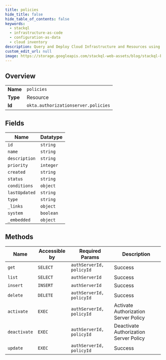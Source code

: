 ```yaml
---
title: policies
hide_title: false
hide_table_of_contents: false
keywords:
  - stackql
  - infrastructure-as-code
  - configuration-as-data
  - cloud inventory
description: Query and Deploy Cloud Infrastructure and Resources using SQL
custom_edit_url: null
image: https://storage.googleapis.com/stackql-web-assets/blog/stackql-blog-post-featured-image.png
---
```

  
    

## Overview
<table><tbody>
<tr><td><b>Name</b></td><td><code>policies</code></td></tr>
<tr><td><b>Type</b></td><td>Resource</td></tr>
<tr><td><b>Id</b></td><td><code>okta.authorizationserver.policies</code></td></tr>
</tbody></table>

## Fields
| Name | Datatype |
| ---- | -------- |
| `id` | `string` |
| `name` | `string` |
| `description` | `string` |
| `priority` | `integer` |
| `created` | `string` |
| `status` | `string` |
| `conditions` | `object` |
| `lastUpdated` | `string` |
| `type` | `string` |
| `_links` | `object` |
| `system` | `boolean` |
| `_embedded` | `object` |
## Methods
| Name | Accessible by | Required Params | Description |
| ---- | ------------- | --------------- | ----------- |
| `get` | `SELECT` | `authServerId, policyId` | Success |
| `list` | `SELECT` | `authServerId` | Success |
| `insert` | `INSERT` | `authServerId` | Success |
| `delete` | `DELETE` | `authServerId, policyId` | Success |
| `activate` | `EXEC` | `authServerId, policyId` | Activate Authorization Server Policy |
| `deactivate` | `EXEC` | `authServerId, policyId` | Deactivate Authorization Server Policy |
| `update` | `EXEC` | `authServerId, policyId` | Success |
